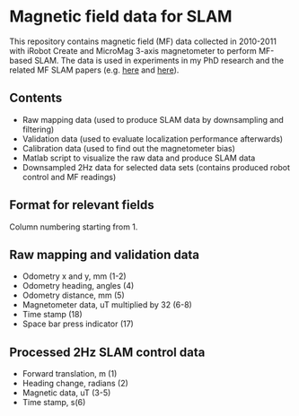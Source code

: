 Magnetic field data for SLAM
============================
This repository contains magnetic field (MF) data collected in 2010-2011 with iRobot Create and MicroMag 3-axis magnetometer to perform MF-based SLAM. The data is used in experiments in my PhD research and the related MF SLAM papers 
(e.g. [here](http://ieeexplore.ieee.org/abstract/document/6088632/)
and [here](http://ieeexplore.ieee.org/abstract/document/6766512/)).

## Contents
* Raw mapping data (used to produce SLAM data by downsampling and filtering)
* Validation data (used to evaluate localization performance afterwards)
* Calibration data (used to find out the magnetometer bias)
* Matlab script to visualize the raw data and produce SLAM data
* Downsampled 2Hz data for selected data sets (contains produced robot control and MF readings)

## Format for relevant fields
Column numbering starting from 1.
## Raw mapping and validation data
* Odometry x and y, mm (1-2)
* Odometry heading, angles (4)
* Odometry distance, mm (5)
* Magnetometer data, uT multiplied by 32 (6-8)
* Time stamp (18)
* Space bar press indicator (17)
## Processed 2Hz SLAM control data
* Forward translation, m (1)
* Heading change, radians (2)
* Magnetic data, uT (3-5)
* Time stamp, s(6)